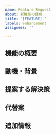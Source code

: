 ```yaml
---
name: Feature Request
about: 新機能の提案
title: '[FEATURE] '
labels: enhancement
assignees: ''

---
```


## 機能の概要
<!-- 提案する機能の概要を説明してください -->

## 動機・背景
<!-- なぜこの機能が必要なのか、どのような課題を解決するのかを説明してください -->

## 提案する解決策
<!-- どのような機能を追加すれば課題が解決されるかを説明してください -->

## 代替案
<!-- 他に考えられる解決策があれば記載してください -->

## 追加情報
<!-- その他の関連情報があれば記載してください -->